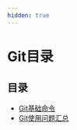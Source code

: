 ```yaml
---
hidden: true
---
```

# Git目录

## 目录
* [Git基础命令](./git-basic-instructions.md)
* [Git使用问题汇总](./git-usage-issues.md)

